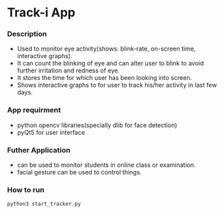 # Track-i App
### Description
  - Used to monitor eye activity(shows: blink-rate, on-screen time, interactive graphs).
  - It can count the blinking of eye and can alter user to blink to avoid further irritation and redness of eye.
  - It stores the time for which user has been looking into screen.
  - Shows interactive graphs to for user to track his/her activity in last few days.

### App requirment
  - python opencv libraries(specially dlib for face detection)
  - pyQt5 for user interface

### Futher Application
  - can be used to monitor students in online class or examination.
  - facial gesture can be used to control things.

### How to run
`
python3 start_tracker.py
`
